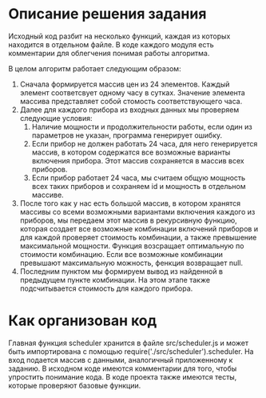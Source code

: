 # Описание решения задания

Исходный код разбит на несколько функций, каждая из которых находится в отдельном файле. В коде каждого модуля есть комментарии для облегчения понимая работы алгоритма.

В целом алгоритм работает следующим образом:

1. Сначала формируется массив цен из 24 элементов. Каждый элемент соответсвует одному часу в сутках. Значение элемента массива представляет собой стомость соответствующего часа.
1. Далее для каждого прибора из входных данных мы проверяем следующие условия:
    1. Наличие мощности и продолжительности работы, если один из параметров не указан, программа генерирует ошибку.
    1. Если прибор не должен работать 24 часа, для него генерируется массив, в котором содержатся все возможные варианты включения прибора. Этот массив сохраняется в массив всех приборов.
    1. Если прибор работает 24 часа, мы считаем общую мощность всех таких приборов и сохраняем id  и мощность в отдельном массиве.
1. После того как у нас есть большой массив, в котором хранятся массивы со всеми возможными вариантами включения каждого из приборов, мы передаем этот массив в рекурсивную функцию, которая создает все возможные комбинации включений приборов и для каждой
проверяет стоимость комбинации, а также превышение максимальной мощности. Функция возсращает оптимальную по стоимости комбинацию. Если все возможные комбинации превышают максимальную можность, фенкция возвращает null.
1. Последним пунктом мы формируем вывод из найденной в предыдущем пункте комбинации. На этом этапе также подсчитывается стоимость для каждого прибора.

# Как организован код

Главная функция scheduler хранится в файле src/scheduler.js и может быть импортирована с помощью require('./src/scheduler').scheduler.
На вход подается массив с данными, аналогичный приложенному к заданию.
В исходном коде имеются комментарии для того, чтобы упростить понимание кода.
В коде проекта также имеются тесты, которые проверяют базовые функции.



